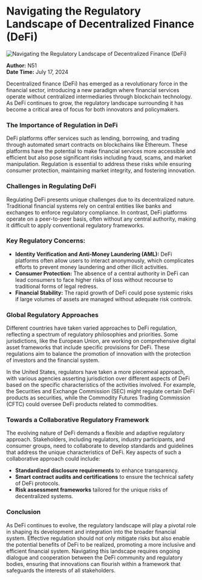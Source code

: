 # Navigating the Regulatory Landscape of Decentralized Finance (DeFi)

![Navigating the Regulatory Landscape of Decentralized Finance (DeFi)](https://uploads-ssl.webflow.com/665f9886cd4e586a9a14dc8c/669773bd1c7d1a501f8bf082_Navigating%20the%20Regulatory%20Landscape%20of%20Decentralized%20Finance%20(DeFi).png)

**Author:** N51  
**Date Time:** July 17, 2024

Decentralized finance (DeFi) has emerged as a revolutionary force in the financial sector, introducing a new paradigm where financial services operate without centralized intermediaries through blockchain technology. As DeFi continues to grow, the regulatory landscape surrounding it has become a critical area of focus for both innovators and policymakers.

### The Importance of Regulation in DeFi

DeFi platforms offer services such as lending, borrowing, and trading through automated smart contracts on blockchains like Ethereum. These platforms have the potential to make financial services more accessible and efficient but also pose significant risks including fraud, scams, and market manipulation. Regulation is essential to address these risks while ensuring consumer protection, maintaining market integrity, and fostering innovation.

### Challenges in Regulating DeFi

Regulating DeFi presents unique challenges due to its decentralized nature. Traditional financial systems rely on central entities like banks and exchanges to enforce regulatory compliance. In contrast, DeFi platforms operate on a peer-to-peer basis, often without any central authority, making it difficult to apply conventional regulatory frameworks.

### Key Regulatory Concerns:

- **Identity Verification and Anti-Money Laundering (AML):** DeFi platforms often allow users to interact anonymously, which complicates efforts to prevent money laundering and other illicit activities.
- **Consumer Protection:** The absence of a central authority in DeFi can lead consumers to face higher risks of loss without recourse to traditional forms of legal redress.
- **Financial Stability:** The rapid growth of DeFi could pose systemic risks if large volumes of assets are managed without adequate risk controls.

### Global Regulatory Approaches

Different countries have taken varied approaches to DeFi regulation, reflecting a spectrum of regulatory philosophies and priorities. Some jurisdictions, like the European Union, are working on comprehensive digital asset frameworks that include specific provisions for DeFi. These regulations aim to balance the promotion of innovation with the protection of investors and the financial system.

In the United States, regulators have taken a more piecemeal approach, with various agencies asserting jurisdiction over different aspects of DeFi based on the specific characteristics of the activities involved. For example, the Securities and Exchange Commission (SEC) might regulate certain DeFi products as securities, while the Commodity Futures Trading Commission (CFTC) could oversee DeFi products related to commodities.

### Towards a Collaborative Regulatory Framework

The evolving nature of DeFi demands a flexible and adaptive regulatory approach. Stakeholders, including regulators, industry participants, and consumer groups, need to collaborate to develop standards and guidelines that address the unique characteristics of DeFi. Key aspects of such a collaborative approach could include:

- **Standardized disclosure requirements** to enhance transparency.
- **Smart contract audits and certifications** to ensure the technical safety of DeFi protocols.
- **Risk assessment frameworks** tailored for the unique risks of decentralized systems.

### Conclusion

As DeFi continues to evolve, the regulatory landscape will play a pivotal role in shaping its development and integration into the broader financial system. Effective regulation should not only mitigate risks but also enable the potential benefits of DeFi to be realized, promoting a more inclusive and efficient financial system. Navigating this landscape requires ongoing dialogue and cooperation between the DeFi community and regulatory bodies, ensuring that innovations can flourish within a framework that safeguards the interests of all stakeholders.